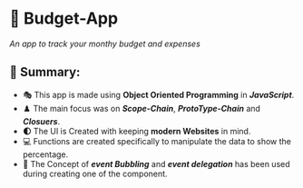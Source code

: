 # :orange_book: Budget-App
*An app to track your monthy budget and expenses*

## :scroll: Summary: 

* :performing_arts:  This app is made using **Object Oriented Programming** in ***JavaScript***. 
* :chess_pawn:  The main focus was on ***Scope-Chain***, ***ProtoType-Chain*** and ***Closuers***. 
*  **:first_quarter_moon:**  The UI is Created with keeping **modern Websites** in mind. 
*  :computer:  Functions are created specifically to manipulate the data to show the percentage.
* :red_envelope:  The Concept of ***event Bubbling*** and ***event delegation*** has been used during creating one of the component. 
